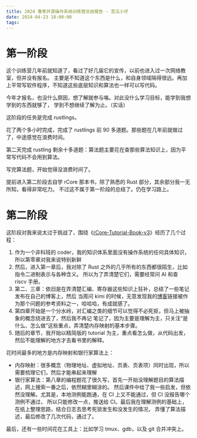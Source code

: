 ```yaml
---
title: 2024 春季开源操作系统训练营总结报告 - 苦瓜小仔
date: 2024-04-23 18:00:00
tags:
---
```


# 第一阶段

这个训练营几年前就知道了，看过了好几届它的宣传，以前也进入过一次网络教室，但并没有报名。
主要是不知道这个东西是什么，和自身领域隔得很远。再加上平常写软件程序，不知道这些底层知识和算法也一样可以写代码。

今年才报名，也没什么原因，想了解就参与咯。对此没什么学习目标，能学到我想学到的东西就够了，
学到不想继续了解为止。（实话）

这阶段的任务是完成 rustlings。

花了两个多小时完成，完成了 rustlings 前 90 多道题。那些题在几年前就做过了，中途感觉在浪费时间。

第二天完成 rustling 剩余十多道题：算法题主要花在查那些算法知识上，因为平常写代码不会用到算法。

写完算法题，开始觉得没浪费时间了。

提前进入第二阶段去自学 rCore 那本书，除了熟悉的 Rust 部分，其余部分我一无所知，看得非常吃力。
不过这不属于第一阶段的总结了。仍在学习路上。

# 第二阶段

这阶段对我来说太过于挑战了，围绕《[rCore-Tutorial-Book-v3]》经历了几个过程：

[rCore-Tutorial-Book-v3]: https://rcore-os.cn/rCore-Tutorial-Book-v3/

1. 作为一个非科班的 coder，我的知识体系里面没有操作系统的任何具体知识，所以第零章对我来说特别新鲜
2. 然后，进入第一章后，我对除了 Rust 之外的几乎所有的东西都很陌生，比如指令二进制表示与各种含义。
   所以为了弄清楚它们，需要经常问 AI 和查 riscv 手册。
3. 第二、三章：依旧是在弄清楚汇编、寄存器这些知识上狂补，总结了一些笔记发布在自己的博客上，然后
   当周问 kimi 的时候，无意发现我的[博客]链接被作为那个问题的参考资料之一，哈哈哈，有成就感了。
4. 第四章开始是一个分水岭，对汇编之类的细节可以觉得不必死抠，但马上被抽象的概念绕进去了，然后我不再记
   笔记了，因为主要是理解为主，只关注“是什么、怎么做”这些重点，弄清楚内存映射的基本步骤。
5. 随后的章节，我开始以精简版的 tutorial 为主，重点看怎么做，从代码出发，然后不能理解的地方才去看书里的解释。

花时间最多的地方是内存映射和银行家算法上：
* 内存映射：很多概念（物理地址、虚拟地址、页表、页表项）同时出现，所以需要梳理它们，然后才能串起来理解
* 银行家算法：第八章的编程题花了很久写，首先一开始没理解题目的算法描述，网上搜索一番之后，依然糊里糊涂的。
  然后课件中给了我一些启发，但依然没理解。尤其是，本地测例能跑通，在 CI 上又不能通过，但 CI 没报告哪个测例不通过，
  所以只能修改一点，推送给 CI。最后我在理解测例的基础上，在纸上整理思路，结合日志去思考死锁发生和没发生的情况，
  弄懂了算法描述，最后修改了几次代码，通过了。

[博客]: https://zjp-cn.github.io/tags/rcore/

最后，还有一些时间花在工具上：比如学习 tmux、gdb，以及 git 合并冲突上。
